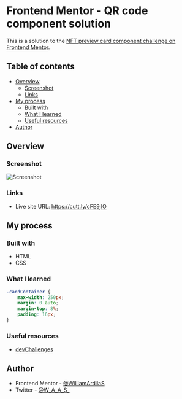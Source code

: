 # Frontend Mentor - QR code component solution

This is a solution to the [NFT preview card component challenge on Frontend Mentor](https://www.frontendmentor.io/challenges/nft-preview-card-component-SbdUL_w0U). 

## Table of contents

- [Overview](#overview)
  - [Screenshot](#screenshot)
  - [Links](#links)
- [My process](#my-process)
  - [Built with](#built-with)
  - [What I learned](#what-i-learned)
  - [Useful resources](#useful-resources)
- [Author](#author)

## Overview

### Screenshot

![](https://i.imgur.com/COIfVAM.png "Screenshot")

### Links

- Live site URL: https://cutt.ly/cFE9jIO

## My process

### Built with

- HTML
- CSS

### What I learned

```css
.cardContainer {
    max-width: 250px;
    margin: 0 auto;
    margin-top: 8%;
    padding: 16px;
}
```

### Useful resources

- [devChallenges](https://devchallenges.io/learn)

## Author

- Frontend Mentor - [@WilliamArdilaS](https://www.frontendmentor.io/profile/WilliamArdilaS)
- Twitter - [@W_A_A_S_](https://twitter.com/W_A_A_S_)
